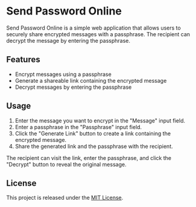 # Send Password Online

Send Password Online is a simple web application that allows users to securely share encrypted messages with a passphrase. The recipient can decrypt the message by entering the passphrase.

## Features

- Encrypt messages using a passphrase
- Generate a shareable link containing the encrypted message
- Decrypt messages by entering the passphrase

## Usage

1. Enter the message you want to encrypt in the "Message" input field.
2. Enter a passphrase in the "Passphrase" input field.
3. Click the "Generate Link" button to create a link containing the encrypted message.
4. Share the generated link and the passphrase with the recipient.

The recipient can visit the link, enter the passphrase, and click the "Decrypt" button to reveal the original message.

## License

This project is released under the [MIT License](https://opensource.org/licenses/MIT).
